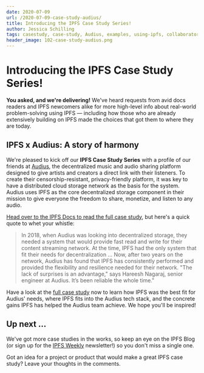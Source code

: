 ```yaml
---
date: 2020-07-09
url: /2020-07-09-case-study-audius/
title: Introducing the IPFS Case Study Series!
author: Jessica Schilling
tags: casestudy, case-study, Audius, examples, using-ipfs, collaborators
header_image: 102-case-study-audius.png
---
```


# Introducing the IPFS Case Study Series!

**You asked, and we're delivering!** We've heard requests from avid docs readers and IPFS newcomers alike for more high-level info about real-world problem-solving using IPFS — including how those who are already extensively building on IPFS made the choices that got them to where they are today.

## IPFS x Audius: A story of harmony

We're pleased to kick off our **IPFS Case Study Series** with a profile of our friends at [Audius](http://audius.co/), the decentralized music and audio sharing platform designed to give artists and creators a direct link with their listeners. To create their censorship-resistant, privacy-friendly platform, it was key to have a distributed cloud storage network as the basis for the system. Audius uses IPFS as the core decentralized storage component in their mission to give everyone the freedom to share, monetize, and listen to any audio.

[Head over to the IPFS Docs to read the full case study](https://docs.ipfs.io/concepts/case-study-audius/), but here's a quick quote to whet your whistle:

> In 2018, when Audius was looking into decentralized storage, they needed a system that would provide fast read and write for their content streaming network. At the time, IPFS had the only system that fit their needs for decentralization ... Now, after two years on the network, Audius has found that IPFS has consistently performed and provided the flexibility and resilience needed for their network. "The lack of surprises is an advantage," says Hareesh Nagaraj, senior engineer at Audius. It’s been reliable the whole time."

Have a look at the [full case study](https://docs.ipfs.io/concepts/case-study-audius/) now to learn how IPFS was the best fit for Audius' needs, where IPFS fits into the Audius tech stack, and the concrete gains IPFS has helped the Audius team achieve. We hope you'll be inspired!

## Up next ...

We've got more case studies in the works, so keep an eye on the IPFS Blog (or sign up for the [IPFS Weekly](https://ipfs.us4.list-manage.com/subscribe?u=25473244c7d18b897f5a1ff6b&id=cad54b2230) newsletter!) so you don't miss a single one.

Got an idea for a project or product that would make a great IPFS case study? Leave your thoughts in the comments.
